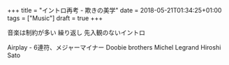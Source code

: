 +++
title = "イントロ再考 - 欺きの美学"
date = 2018-05-21T01:34:25+01:00
tags = ["Music"]
draft = true
+++

音楽は制約が多い
繰り返し
先入観のないイントロ

Airplay - 6連符、メジャーマイナー
Doobie brothers
Michel Legrand
Hiroshi Sato
